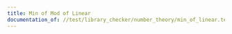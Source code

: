 ```yaml
---
title: Min of Mod of Linear
documentation_of: //test/library_checker/number_theory/min_of_linear.test.py
---
```

